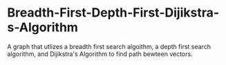 # Breadth-First-Depth-First-Dijikstra-s-Algorithm
A graph that utlizes a breadth first search algoithm, a depth first search algorithm, and Dijikstra's Algorithm to find path bewteen vectors.
